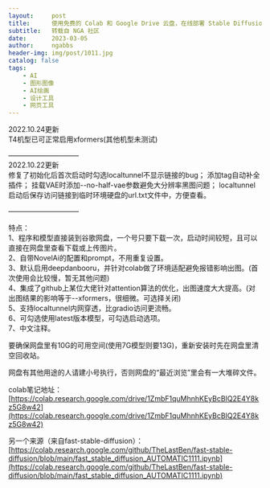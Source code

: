 ```yaml
---
layout:     post
title:      使用免费的 Colab 和 Google Drive 云盘，在线部署 Stable Diffusion webui 服务
subtitle:   转载自 NGA 社区
date:       2023-03-05
author:     ngabbs
header-img: img/post/1011.jpg
catalog: false
tags:
    - AI
    - 图形图像
    - AI绘画
    - 设计工具
    - 网页工具
---
```


2022.10.24更新\
T4机型已可正常启用xformers(其他机型未测试)

——————————\
2022.10.22更新\
修复了初始化后首次启动时勾选localtunnel不显示链接的bug；
添加tag自动补全插件；
挂载VAE时添加--no-half-vae参数避免大分辨率黑图问题；
localtunnel启动后保存访问链接到临时环境硬盘的url.txt文件中，方便查看。

——————————

特点：\
1、程序和模型直接装到谷歌网盘，一个号只要下载一次，启动时间较短，且可以直接在网盘里查看下载或上传图片。\
2、自带NovelAi的配置和prompt，不用重复设置。\
3、默认启用deepdanbooru，并针对colab做了环境适配避免报错影响出图。(首次使用会比较慢，暂无其他问题)\
4、集成了github上某位大佬针对attention算法的优化，出图速度大大提高。(对出图结果的影响等于--xformers，很细微。可选择关闭)\
5、支持localtunnel内网穿透，比gradio访问更流畅。\
6、可勾选使用latest版本模型，可勾选启动选项。\
7、中文注释。

要确保网盘里有10G的可用空间(使用7G模型则要13G)，重新安装时先在网盘里清空回收站。

网盘有其他用途的人请建小号执行，否则网盘的“最近浏览”里会有一大堆碎文件。

colab笔记地址：[https://colab.research.google.com/drive/1ZmbF1quMhnhKEyBcBIQ2E4Y8kz5G8w42](https://colab.research.google.com/drive/1ZmbF1quMhnhKEyBcBIQ2E4Y8kz5G8w42)

另一个来源（来自fast-stable-diffusion）：[https://colab.research.google.com/github/TheLastBen/fast-stable-diffusion/blob/main/fast_stable_diffusion_AUTOMATIC1111.ipynb](https://colab.research.google.com/github/TheLastBen/fast-stable-diffusion/blob/main/fast_stable_diffusion_AUTOMATIC1111.ipynb)
